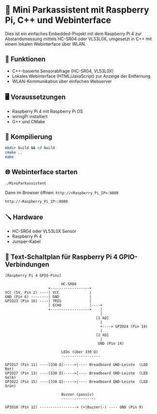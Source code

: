 # 🚗 Mini Parkassistent mit Raspberry Pi, C++ und Webinterface

Dies ist ein einfaches Embedded-Projekt mit dem Raspberry Pi 4 zur Abstandsmessung mittels HC-SR04 oder VL53L0X, umgesetzt in C++ mit einem lokalen Webinterface über WLAN.

## 🔧 Funktionen
- C++-basierte Sensorabfrage (HC-SR04, VL53L0X)
- Lokales Webinterface (HTML/JavaScript) zur Anzeige der Entfernung
- WLAN-Kommunikation über einfachen Webserver

## 🖥️ Voraussetzungen
- Raspberry Pi 4 mit Raspberry Pi OS
- wiringPi installiert
- G++ und CMake

## 🚀 Kompilierung
```bash
mkdir build && cd build
cmake ..
make
```

## 🌐 Webinterface starten
```bash
./MiniParkassistent
```
Dann im Browser öffnen: `http://<Raspberry_Pi_IP>:8080`
```bash
http://<Raspberry_Pi_IP>:8080
```
## 🪛 Hardware
- HC-SR04 oder VL53L0X Sensor
- Raspberry Pi 4
- Jumper-Kabel

## 📐 Text-Schaltplan für Raspberry Pi 4 GPIO-Verbindungen
```
[Raspberry Pi 4 GPIO-Pins]

                          HC-SR04
                    +------------------+
VCC (5V, Pin 2) ----| VCC              |
GND (Pin 6) --------| GND              |
GPIO23 (Pin 16) ----| TRIG             |
                    | ECHO             |----+
                    +------------------+    |
                                            |
                                          [1 kΩ]
                                            |
                                            +----> GPIO24 (Pin 18)
                                            |
                                          [2 kΩ]
                                            |
                                           GND (Pin 14)

                          LEDs (über 330 Ω)
                          ------------------

GPIO17 (Pin 11) ----[330 Ω]----->|---- Breadboard GND-Leiste  (LED Rot)
GPIO27 (Pin 13) ----[330 Ω]----->|---- Breadboard GND-Leiste  (LED Gelb)
GPIO22 (Pin 15) ----[330 Ω]----->|---- Breadboard GND-Leiste  (LED Grün)

                          Buzzer (passiv)
                          ----------------

GPIO18 (Pin 12) -----------------> (+)Buzzer(-) ---- GND (Pin 9)

```
